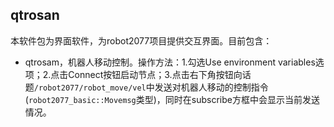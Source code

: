 ## qtrosan

本软件包为界面软件，为robot2077项目提供交互界面。目前包含：

- qtrosam，机器人移动控制。操作方法：1.勾选Use environment variables选项；2.点击Connect按钮启动节点；3.点击右下角按钮向话题`/robot2077/robot_move/vel`中发送对机器人移动的控制指令(`robot2077_basic::Movemsg`类型)，同时在subscribe方框中会显示当前发送情况。


